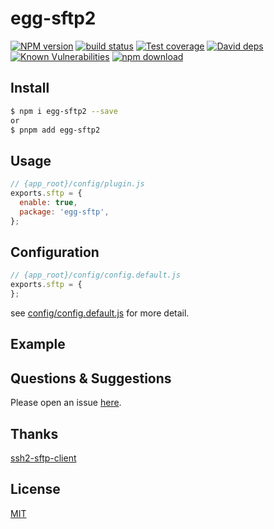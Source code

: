 # egg-sftp2

[![NPM version][npm-image]][npm-url]
[![build status][travis-image]][travis-url]
[![Test coverage][codecov-image]][codecov-url]
[![David deps][david-image]][david-url]
[![Known Vulnerabilities][snyk-image]][snyk-url]
[![npm download][download-image]][download-url]

[npm-image]: https://img.shields.io/npm/v/egg-sftp2.svg?style=flat-square
[npm-url]: https://npmjs.org/package/egg-sftp2
[travis-image]: https://img.shields.io/travis/zdt1013/egg-sftp2.svg?style=flat-square
[travis-url]: https://travis-ci.org/zdt1013/egg-sftp2
[codecov-image]: https://img.shields.io/codecov/c/github/zdt1013/egg-sftp2.svg?style=flat-square
[codecov-url]: https://codecov.io/github/zdt1013/egg-sftp2?branch=master
[david-image]: https://img.shields.io/david/zdt1013/egg-sftp2.svg?style=flat-square
[david-url]: https://david-dm.org/zdt1013/egg-sftp2
[snyk-image]: https://snyk.io/test/npm/egg-sftp2/badge.svg?style=flat-square
[snyk-url]: https://snyk.io/test/npm/egg-sftp2
[download-image]: https://img.shields.io/npm/dm/egg-sftp2.svg?style=flat-square
[download-url]: https://npmjs.org/package/egg-sftp2

<!--
Description here.
-->

## Install

```bash
$ npm i egg-sftp2 --save
or
$ pnpm add egg-sftp2
```

## Usage

```js
// {app_root}/config/plugin.js
exports.sftp = {
  enable: true,
  package: 'egg-sftp',
};
```

## Configuration

```js
// {app_root}/config/config.default.js
exports.sftp = {
};
```

see [config/config.default.js](config/config.default.js) for more detail.

## Example

<!-- example here -->

## Questions & Suggestions

Please open an issue [here](https://github.com/zdt1013/egg-sftp2/issues).

## Thanks
[ssh2-sftp-client](https://github.com/theophilusx/ssh2-sftp-client)

## License

[MIT](LICENSE)
